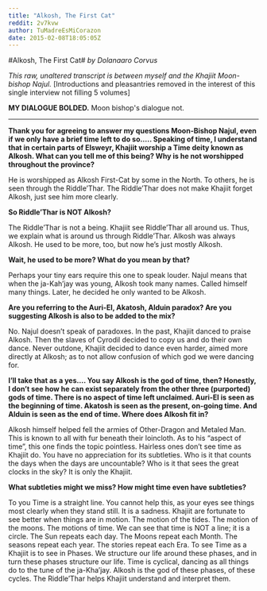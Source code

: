 ```yaml
---
title: "Alkosh, The First Cat"
reddit: 2v7kvw
author: TuMadreEsMiCorazon
date: 2015-02-08T18:05:05Z
---
```


#Alkosh, The First Cat#
 *by Dolanaaro Corvus*

*This raw, unaltered transcript is between myself and the Khajiit Moon-bishop Najul.*
[Introductions and pleasantries removed in the interest of this single interview not filling 5 volumes]

**MY DIALOGUE BOLDED.** Moon bishop's dialogue not.

--------------------------------------------------------------------------------------------------------


**Thank you for agreeing to answer my questions Moon-Bishop Najul, even if we only have a brief time left to do so….. Speaking of time, I understand that in certain parts of Elsweyr, Khajiit worship a Time deity known as Alkosh. What can you tell me of this being? Why is he not worshipped throughout the province?**

He is worshipped as Alkosh First-Cat by some in the North. To others, he is seen through the Riddle’Thar. The Riddle’Thar does not make Khajiit forget Alkosh, just see him more clearly.

**So Riddle’Thar is NOT Alkosh?**

The Riddle’Thar is not a being. Khajiit see Riddle’Thar all around us. Thus, we explain what is around us through Riddle’Thar. Alkosh was always Alkosh. He used to be more, too, but now he’s just mostly Alkosh. 

**Wait, he used to be more? What do you mean by that?**

Perhaps your tiny ears require this one to speak louder. Najul means that when the ja-Kah’jay was young, Alkosh took many names. Called himself many things. Later, he decided he only wanted to be Alkosh. 

**Are you referring to the Auri-El, Akatosh, Alduin paradox? Are you suggesting Alkosh is also to be added to the mix?**

No. Najul doesn’t speak of paradoxes. In the past, Khajiit danced to praise Alkosh. Then the slaves of Cyrodil decided to copy us and do their own dance. Never outdone, Khajiit decided to dance even harder, aimed more directly at Alkosh; as to not allow confusion of which god we were dancing for.

**I’ll take that as a yes…. You say Alkosh is the god of time, then? Honestly, I don’t see how he can exist separately from the other three (purported) gods of time. There is no aspect of time left unclaimed. Auri-El is seen as the beginning of time. Akatosh is seen as the present, on-going time. And Alduin is seen as the end of time. Where does Alkosh fit in?**

Alkosh himself helped fell the armies of Other-Dragon and Metaled Man. This is known to all with fur beneath their loincloth. As to his “aspect of time”, this one finds the topic pointless. Hairless ones don’t see time as Khajiit do. You have no appreciation for its subtleties. Who is it that counts the days when the days are uncountable? Who is it that sees the great clocks in the sky? It is only the Khajiit.

**What subtleties might we miss? How might time even have subtleties?**

To you Time is a straight line. You cannot help this, as your eyes see things most clearly when they stand still. It is a sadness. Khajiit are fortunate to see better when things are in motion. The motion of the tides. The motion of the moons. The motions of time. We can see that time is NOT  a line; it is a circle. The Sun repeats each day. The Moons repeat each Month. The seasons repeat each year. The stories repeat each Era. To see Time as a Khajiit is to see in Phases. We structure our life around these phases, and in turn these phases structure our life. Time is cyclical, dancing as all things do to the tune of the ja-Kha’jay. Alkosh is the god of these phases, of these cycles. The Riddle’Thar helps Khajiit understand and interpret them.




